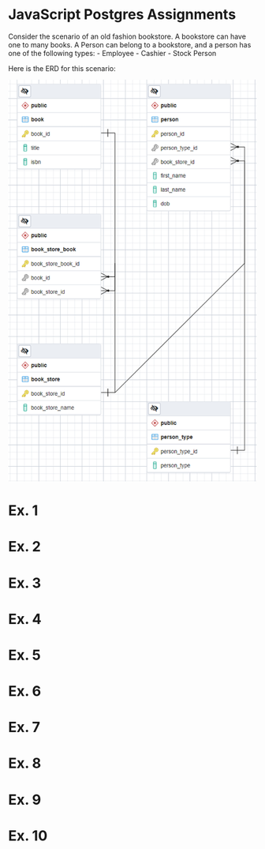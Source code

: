 # JavaScript Postgres Assignments

Consider the scenario of an old fashion bookstore.  A bookstore can have one to many books.  A Person can belong to a bookstore, and a person has one of the following types:
    - Employee
    - Cashier
    - Stock Person

Here is the ERD for this scenario:

![](./docs/erd.png)

# Ex. 1

# Ex. 2

# Ex. 3

# Ex. 4

# Ex. 5

# Ex. 6

# Ex. 7

# Ex. 8

# Ex. 9

# Ex. 10
